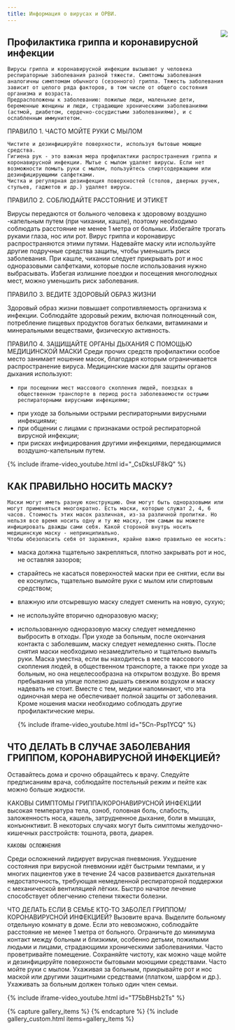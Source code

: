 ```yaml
---
title: Информация о вирусах и ОРВИ.
---
```


<a href="http://www.ya-roditel.ru/" target="_blank"><img src="{{site.baseurl}}/files/teasers/objavlenie-banner.gif" style="float:right;margin-left:20px;"></a>

## Профилактика гриппа и коронавирусной инфекции

	Вирусы гриппа и коронавирусной инфекции вызывают у человека респираторные заболевания разной тяжести. Симптомы заболевания аналогичны симптомам обычного (сезонного) гриппа. Тяжесть заболевания зависит от целого ряда факторов, в том числе от общего состояния организма и возраста.
	Предрасположены к заболеванию: пожилые люди, маленькие дети, беременные женщины и люди, страдающие хроническими заболеваниями (астмой, диабетом, сердечно-сосудистыми заболеваниями), и с ослабленным иммунитетом.

ПРАВИЛО    1. ЧАСТО МОЙТЕ РУКИ С МЫЛОМ
	
	Чистите и дезинфицируйте поверхности, используя бытовые моющие средства.
	Гигиена рук - это важная мера профилактики распространения гриппа и коронавирусной инфекции. Мытье с мылом удаляет вирусы. Если нет возможности помыть руки с мылом, пользуйтесь спиртсодержащими или дезинфицирующими салфетками.
	Чистка и регулярная дезинфекция поверхностей (столов, дверных ручек, стульев, гаджетов и др.) удаляет вирусы. 

ПРАВИЛО 2. СОБЛЮДАЙТЕ РАССТОЯНИЕ И ЭТИКЕТ
  	 
Вирусы передаются от больного человека к здоровому воздушно -капельным путем (при чихании, кашле), поэтому необходимо соблюдать расстояние не менее 1 метра от больных.
Избегайте трогать руками глаза, нос или рот. Вирус гриппа и коронавирус распространяются этими путями.
	Надевайте маску или используйте другие подручные средства защиты, чтобы уменьшить риск заболевания.
При кашле, чихании следует прикрывать рот и нос одноразовыми салфетками, которые после использования нужно выбрасывать. 
         Избегая излишние поездки и посещения многолюдных мест, можно уменьшить риск заболевания.
	
 
ПРАВИЛО 3. ВЕДИТЕ ЗДОРОВЫЙ ОБРАЗ ЖИЗНИ
	
Здоровый образ жизни повышает сопротивляемость организма к инфекции. Соблюдайте здоровый режим, включая полноценный сон, потребление пищевых продуктов богатых белками, витаминами и минеральными веществами, физическую активность.

ПРАВИЛО 4.  ЗАЩИЩАЙТЕ ОРГАНЫ ДЫХАНИЯ С ПОМОЩЬЮ МЕДИЦИНСКОЙ МАСКИ
 	Среди прочих средств профилактики особое место занимает ношение масок, благодаря которым ограничивается распространение вируса.
	Медицинские маски для защиты органов дыхания используют:
-     при посещении мест массового скопления людей, поездках в общественном транспорте в период роста заболеваемости острыми респираторными вирусными инфекциями;
- при уходе за больными острыми респираторными вирусными инфекциями;
- при общении с лицами с признаками острой респираторной вирусной инфекции;
- при рисках инфицирования другими инфекциями, передающимися воздушно-капельным путем.

{% include iframe-video_youtube.html id="_CsDksUF8kQ" %}

## КАК ПРАВИЛЬНО НОСИТЬ МАСКУ?

	Маски могут иметь разную конструкцию. Они могут быть одноразовыми или могут применяться многократно. Есть маски, которые служат 2, 4, 6 часов. Стоимость этих масок различная, из-за различной пропитки. Но нельзя все время носить одну и ту же маску, тем самым вы можете инфицировать дважды сами себя. Какой стороной внутрь носить медицинскую маску - непринципиально.
	Чтобы обезопасить себя от заражения, крайне важно правильно ее носить:
- маска должна тщательно закрепляться, плотно закрывать рот и нос, не оставляя зазоров;
- старайтесь не касаться поверхностей маски при ее снятии, если вы ее коснулись, тщательно вымойте руки с мылом или спиртовым средством;
- влажную или отсыревшую маску следует сменить на новую, сухую;
- не используйте вторично одноразовую маску;
- использованную одноразовую маску следует немедленно выбросить в отходы.
 	При уходе за больным, после окончания контакта с заболевшим, маску следует немедленно снять. После снятия маски необходимо незамедлительно и тщательно вымыть руки.
	Маска уместна, если вы находитесь в месте массового скопления людей, в общественном транспорте, а также при уходе за больным, но она нецелесообразна на открытом воздухе.
	Во время пребывания на улице полезно дышать свежим воздухом и маску надевать не стоит.
	Вместе с тем, медики напоминают, что эта одиночная мера не обеспечивает полной защиты от заболевания. Кроме ношения маски необходимо соблюдать другие профилактические меры.

    {% include iframe-video_youtube.html id="5Cn-Psp1YCQ" %}

## ЧТО ДЕЛАТЬ В СЛУЧАЕ ЗАБОЛЕВАНИЯ ГРИППОМ, КОРОНАВИРУСНОЙ ИНФЕКЦИЕЙ?
	
Оставайтесь дома и срочно обращайтесь к врачу.
Следуйте предписаниям врача, соблюдайте постельный режим и пейте как можно больше жидкости.
	
КАКОВЫ СИМПТОМЫ ГРИППА/КОРОНАВИРУСНОЙ ИНФЕКЦИИ высокая температура тела, озноб, головная боль, слабость, заложенность носа, кашель, затрудненное дыхание, боли в мышцах, конъюнктивит.
	В некоторых случаях могут быть симптомы желудочно-кишечных расстройств: тошнота, рвота, диарея.

	КАКОВЫ ОСЛОЖНЕНИЯ          
Среди осложнений лидирует вирусная пневмония. Ухудшение состояния при вирусной пневмонии идёт быстрыми темпами, и у многих пациентов уже в течение 24 часов развивается дыхательная недостаточность, требующая немедленной респираторной поддержки с механической вентиляцией лёгких.
	Быстро начатое лечение способствует облегчению степени тяжести болезни.

ЧТО ДЕЛАТЬ ЕСЛИ В СЕМЬЕ КТО-ТО ЗАБОЛЕЛ ГРИППОМ/ 
 КОРОНАВИРУСНОЙ ИНФЕКЦИЕЙ?
	Вызовите врача.
Выделите больному отдельную комнату в доме. Если это невозможно, соблюдайте расстояние не менее 1 метра от больного.
	Ограничьте до минимума контакт между больным и близкими, особенно детьми, пожилыми людьми и лицами, страдающими хроническими заболеваниями.
	Часто проветривайте помещение.
	Сохраняйте чистоту, как можно чаще мойте и дезинфицируйте поверхности бытовыми моющими средствами.
	Часто мойте руки с мылом.
	Ухаживая за больным, прикрывайте рот и нос маской или другими защитными средствами (платком, шарфом и др.).
	Ухаживать за больным должен только один член семьи.

{% include iframe-video_youtube.html id="T75bBHsb2Ts" %}

{% capture gallery_items %}
{% endcapture %}
{% include gallery_custom.html items=gallery_items %}
